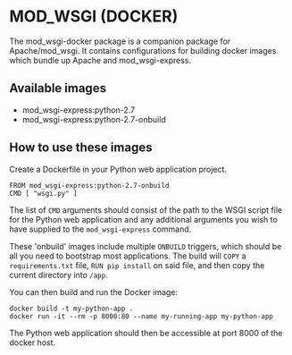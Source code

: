 # MOD_WSGI (DOCKER)

The mod_wsgi-docker package is a companion package for Apache/mod_wsgi. It
contains configurations for building docker images which bundle up Apache
and mod_wsgi-express.

## Available images

  * mod_wsgi-express:python-2.7
  * mod_wsgi-express:python-2.7-onbuild

## How to use these images

Create a Dockerfile in your Python web application project.

```
FROM mod_wsgi-express:python-2.7-onbuild
CMD [ "wsgi.py" ]
```

The list of ``CMD`` arguments should consist of the path to the WSGI script
file for the Python web application and any additional arguments you wish
to have supplied to the ``mod_wsgi-express`` command.

These 'onbuild' images include multiple ``ONBUILD`` triggers, which should
be all you need to bootstrap most applications. The build will ``COPY`` a
``requirements.txt`` file, ``RUN pip install`` on said file, and then copy
the current directory into ``/app``.

You can then build and run the Docker image:

```
docker build -t my-python-app .
docker run -it --rm -p 8000:80 --name my-running-app my-python-app
```

The Python web application should then be accessible at port 8000 of the
docker host.
